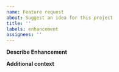 ```yaml
---
name: Feature request
about: Suggest an idea for this project
title: ''
labels: enhancement
assignees: ''
---
```


**Describe Enhancement**

<!-- Why is this needed? What does it solve? -->

**Additional context**

<!-- Add any other context or screenshots about the feature request here. -->
